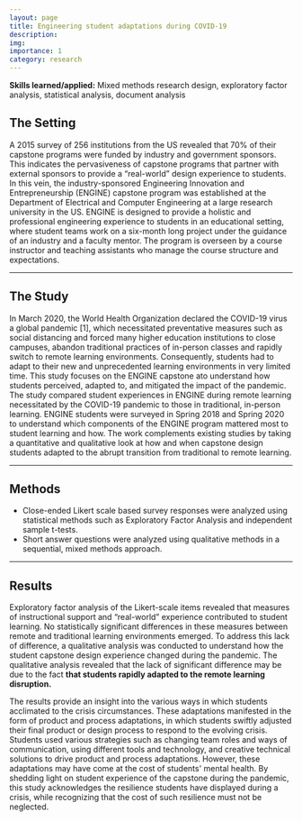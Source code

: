 ```yaml
---
layout: page
title: Engineering student adaptations during COVID-19
description: 
img:
importance: 1
category: research
---
```


**Skills learned/applied:**  Mixed methods research design, exploratory factor analysis, statistical analysis, document analysis 

## The Setting

A 2015 survey of 256 institutions from the US revealed that 70% of their capstone programs were funded by industry and government sponsors. This indicates the pervasiveness of capstone programs that partner with external sponsors to provide a “real-world” design experience to students. In this vein, the industry-sponsored Engineering Innovation and Entrepreneurship (ENGINE) capstone program was established at the Department of Electrical and Computer Engineering at a large research university in the US. ENGINE is designed to provide a holistic and professional engineering experience to students in an educational setting, where student teams work on a six-month long project under the guidance of an industry and a faculty mentor. The program is overseen by a course instructor and teaching assistants who manage the course structure and expectations. 
<hr>

## The Study 

In March 2020, the World Health Organization declared the COVID-19 virus a global pandemic [1], which necessitated preventative measures such as social distancing and forced many higher education institutions to close campuses, abandon traditional practices of in-person classes and rapidly switch to remote learning environments. Consequently, students had to adapt to their new and unprecedented learning environments in very limited time. 
This study focuses on the ENGINE capstone ato understand how students perceived, adapted to, and mitigated the impact of the pandemic. The study compared student experiences in ENGINE during remote learning necessitated by the COVID-19 pandemic to those in traditional, in-person learning. ENGINE students were surveyed in Spring 2018 and Spring 2020 to understand which components of the ENGINE program mattered most to student learning and how. The work complements existing studies by taking a quantitative and qualitative look at how and when capstone design students adapted to the abrupt transition from traditional to remote learning.    

<hr>

## Methods 

* Close-ended Likert scale based survey responses were analyzed using statistical methods such as Exploratory Factor Analysis and independent sample t-tests. 
* Short answer questions were analyzed using qualitative methods in a sequential, mixed methods approach. 
<hr>

## Results

Exploratory factor analysis of the Likert-scale items revealed that measures of instructional support and “real-world” experience contributed to student learning. No statistically significant differences in these measures between remote and traditional learning environments emerged. To address this lack of difference, a qualitative analysis was conducted to understand how the student capstone design experience changed during the pandemic. The qualitative analysis revealed that the lack of significant difference may be due to the fact **that students rapidly adapted to the remote learning disruption.** 

The results provide an insight into the various ways in which students acclimated to the crisis circumstances. These adaptations manifested in the form of product and process adaptations, in which students swiftly adjusted their final product or design process to respond to the evolving crisis. Students used various strategies such as changing team roles and ways of communication, using different tools and technology, and creative technical solutions to drive product and process adaptations. However, these adaptations may have come at the cost of students' mental health. By shedding light on student experience of the capstone during the pandemic, this study acknowledges the resilience students have displayed during a crisis, while recognizing that the cost of such resilience must not be neglected.


